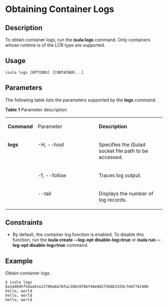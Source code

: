 # Obtaining Container Logs<a name="EN-US_TOPIC_0184808068"></a>

## Description<a name="en-us_topic_0183385749_section13350115135310"></a>

To obtain container logs, run the  **isula logs**  command. Only containers whose runtime is of the LCR type are supported.

## **Usage**<a name="en-us_topic_0183385749_section188811239165314"></a>

```
isula logs [OPTIONS] [CONTAINER...]
```

## Parameters<a name="en-us_topic_0183385749_section4322824135919"></a>

The following table lists the parameters supported by the  **logs**  command.

**Table  1**  Parameter description

<a name="en-us_topic_0183385749_table947315512062"></a>
<table><tbody><tr id="en-us_topic_0183385749_row3520144677"><td class="cellrowborder" valign="top" width="17.333333333333336%"><p id="en-us_topic_0183385749_p19203188678"><a name="en-us_topic_0183385749_p19203188678"></a><a name="en-us_topic_0183385749_p19203188678"></a><strong id="en-us_topic_0183385749_b820311811711"><a name="en-us_topic_0183385749_b820311811711"></a><a name="en-us_topic_0183385749_b820311811711"></a>Command</strong></p>
</td>
<td class="cellrowborder" valign="top" width="39.57575757575758%"><p id="en-us_topic_0183385749_p11203148076"><a name="en-us_topic_0183385749_p11203148076"></a><a name="en-us_topic_0183385749_p11203148076"></a>Parameter</p>
</td>
<td class="cellrowborder" valign="top" width="43.09090909090909%"><p id="en-us_topic_0183385749_p1020398773"><a name="en-us_topic_0183385749_p1020398773"></a><a name="en-us_topic_0183385749_p1020398773"></a><strong id="en-us_topic_0183385749_b182031381770"><a name="en-us_topic_0183385749_b182031381770"></a><a name="en-us_topic_0183385749_b182031381770"></a>Description</strong></p>
</td>
</tr>
<tr id="en-us_topic_0183385749_row14697142222913"><td class="cellrowborder" rowspan="3" valign="top" width="17.333333333333336%"><p id="en-us_topic_0183385749_p16819111014516"><a name="en-us_topic_0183385749_p16819111014516"></a><a name="en-us_topic_0183385749_p16819111014516"></a><strong id="en-us_topic_0183385749_b1379012813322"><a name="en-us_topic_0183385749_b1379012813322"></a><a name="en-us_topic_0183385749_b1379012813322"></a>logs</strong></p>
<p id="en-us_topic_0183385749_p8819810351"><a name="en-us_topic_0183385749_p8819810351"></a><a name="en-us_topic_0183385749_p8819810351"></a>&nbsp;&nbsp;</p>
</td>
<td class="cellrowborder" valign="top" width="39.57575757575758%"><p id="en-us_topic_0183385749_p5821430112915"><a name="en-us_topic_0183385749_p5821430112915"></a><a name="en-us_topic_0183385749_p5821430112915"></a>-H, --host</p>
</td>
<td class="cellrowborder" valign="top" width="43.09090909090909%"><p id="en-us_topic_0183385749_p284113015293"><a name="en-us_topic_0183385749_p284113015293"></a><a name="en-us_topic_0183385749_p284113015293"></a>Specifies the iSulad socket file path to be accessed.</p>
</td>
</tr>
<tr id="en-us_topic_0183385749_row128198101251"><td class="cellrowborder" valign="top"><p id="en-us_topic_0183385749_p108192101852"><a name="en-us_topic_0183385749_p108192101852"></a><a name="en-us_topic_0183385749_p108192101852"></a>-f, --follow</p>
</td>
<td class="cellrowborder" valign="top"><p id="en-us_topic_0183385749_p86861211314"><a name="en-us_topic_0183385749_p86861211314"></a><a name="en-us_topic_0183385749_p86861211314"></a>Traces log output.</p>
</td>
</tr>
<tr id="en-us_topic_0183385749_row58191610350"><td class="cellrowborder" valign="top"><p id="en-us_topic_0183385749_p118191110955"><a name="en-us_topic_0183385749_p118191110955"></a><a name="en-us_topic_0183385749_p118191110955"></a>--tail</p>
</td>
<td class="cellrowborder" valign="top"><p id="en-us_topic_0183385749_p1568617213316"><a name="en-us_topic_0183385749_p1568617213316"></a><a name="en-us_topic_0183385749_p1568617213316"></a>Displays the number of log records.</p>
</td>
</tr>
</tbody>
</table>

## Constraints<a name="en-us_topic_0183385749_section18811125219118"></a>

-   By default, the container log function is enabled. To disable this function, run the  **isula create --log-opt disable-log=true**  or  **isula run --log-opt disable-log=true**  command.

## Example<a name="en-us_topic_0183385749_section1734193235916"></a>

Obtain container logs.

```
$ isula logs 6a144695f5dae81e22700a8a78fac28b19f8bf40e8827568b3329c7d4f742406
hello, world
hello, world
hello, world
```

